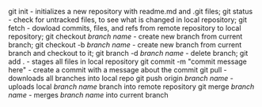 git init - initializes a new repository with readme.md and .git files;
git status - check for untracked files, to see what is changed in local repository;
git fetch - dowload commits, files, and refs from remote repository to local repository;
git checkout _branch name_ - create new branch from current branch;
git checkout -b _branch name_ - create new branch from current branch and checkout to it;
git branch -d _branch name_ - delete branch;
git add . - stages all files in local repository
git commit -m "commit message here" - create a commit with a message about the commit
git pull - downloads all branches into local repo
git push origin _branch name_ - uploads local _branch name_ branch into remote repository
git merge _branch name_ - merges _branch name_ into current branch
